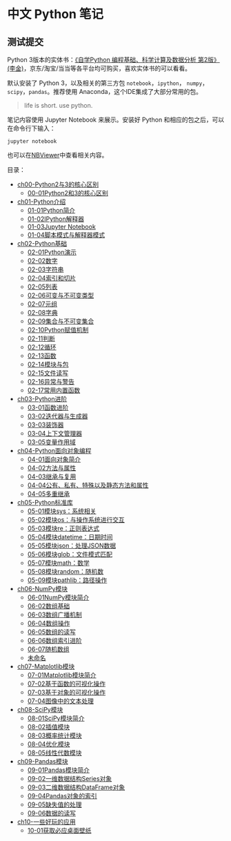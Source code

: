 
# 中文 Python 笔记
## 测试提交

Python 3版本的实体书：[《自学Python 编程基础、科学计算及数据分析 第2版》(李金)](https://item.jd.com/13403155.html)，京东/淘宝/当当等各平台均可购买，喜欢实体书的可以看看。

默认安装了 Python 3，以及相关的第三方包 `notebook`，`ipython`， `numpy`， `scipy`，`pandas`。推荐使用 Anaconda，这个IDE集成了大部分常用的包。

> life is short. use python.


笔记内容使用 Jupyter Notebook 来展示。安装好 Python 和相应的包之后，可以在命令行下输入：

```shell
jupyter notebook
```

也可以在[NBViewer](http://nbviewer.ipython.org/github/lijin-THU/notes-python3/blob/master/ReadMe.ipynb)中查看相关内容。

目录：
- [ch00-Python2与3的核心区别](ch00-Python2与3的核心区别)
	- [00-01Python2和3的核心区别](ch00-Python2%E4%B8%8E3%E7%9A%84%E6%A0%B8%E5%BF%83%E5%8C%BA%E5%88%AB/00-01Python2%E5%92%8C3%E7%9A%84%E6%A0%B8%E5%BF%83%E5%8C%BA%E5%88%AB.ipynb)
- [ch01-Python介绍](ch01-Python介绍)
	- [01-01Python简介](ch01-Python%E4%BB%8B%E7%BB%8D/01-01Python%E7%AE%80%E4%BB%8B.ipynb)
	- [01-02IPython解释器](ch01-Python%E4%BB%8B%E7%BB%8D/01-02IPython%E8%A7%A3%E9%87%8A%E5%99%A8.ipynb)
	- [01-03Jupyter Notebook](ch01-Python%E4%BB%8B%E7%BB%8D/01-03Jupyter%20Notebook.ipynb)
	- [01-04脚本模式与解释器模式](ch01-Python%E4%BB%8B%E7%BB%8D/01-04%E8%84%9A%E6%9C%AC%E6%A8%A1%E5%BC%8F%E4%B8%8E%E8%A7%A3%E9%87%8A%E5%99%A8%E6%A8%A1%E5%BC%8F.ipynb)
- [ch02-Python基础](ch02-Python基础)
	- [02-01Python演示](ch02-Python%E5%9F%BA%E7%A1%80/02-01Python%E6%BC%94%E7%A4%BA.ipynb)
	- [02-02数字](ch02-Python%E5%9F%BA%E7%A1%80/02-02%E6%95%B0%E5%AD%97.ipynb)
	- [02-03字符串](ch02-Python%E5%9F%BA%E7%A1%80/02-03%E5%AD%97%E7%AC%A6%E4%B8%B2.ipynb)
	- [02-04索引和切片](ch02-Python%E5%9F%BA%E7%A1%80/02-04%E7%B4%A2%E5%BC%95%E5%92%8C%E5%88%87%E7%89%87.ipynb)
	- [02-05列表](ch02-Python%E5%9F%BA%E7%A1%80/02-05%E5%88%97%E8%A1%A8.ipynb)
	- [02-06可变与不可变类型](ch02-Python%E5%9F%BA%E7%A1%80/02-06%E5%8F%AF%E5%8F%98%E4%B8%8E%E4%B8%8D%E5%8F%AF%E5%8F%98%E7%B1%BB%E5%9E%8B.ipynb)
	- [02-07元组](ch02-Python%E5%9F%BA%E7%A1%80/02-07%E5%85%83%E7%BB%84.ipynb)
	- [02-08字典](ch02-Python%E5%9F%BA%E7%A1%80/02-08%E5%AD%97%E5%85%B8.ipynb)
	- [02-09集合与不可变集合](ch02-Python%E5%9F%BA%E7%A1%80/02-09%E9%9B%86%E5%90%88%E4%B8%8E%E4%B8%8D%E5%8F%AF%E5%8F%98%E9%9B%86%E5%90%88.ipynb)
	- [02-10Python赋值机制](ch02-Python%E5%9F%BA%E7%A1%80/02-10Python%E8%B5%8B%E5%80%BC%E6%9C%BA%E5%88%B6.ipynb)
	- [02-11判断](ch02-Python%E5%9F%BA%E7%A1%80/02-11%E5%88%A4%E6%96%AD.ipynb)
	- [02-12循环](ch02-Python%E5%9F%BA%E7%A1%80/02-12%E5%BE%AA%E7%8E%AF.ipynb)
	- [02-13函数](ch02-Python%E5%9F%BA%E7%A1%80/02-13%E5%87%BD%E6%95%B0.ipynb)
	- [02-14模块与包](ch02-Python%E5%9F%BA%E7%A1%80/02-14%E6%A8%A1%E5%9D%97%E4%B8%8E%E5%8C%85.ipynb)
	- [02-15文件读写](ch02-Python%E5%9F%BA%E7%A1%80/02-15%E6%96%87%E4%BB%B6%E8%AF%BB%E5%86%99.ipynb)
	- [02-16异常与警告](ch02-Python%E5%9F%BA%E7%A1%80/02-16%E5%BC%82%E5%B8%B8%E4%B8%8E%E8%AD%A6%E5%91%8A.ipynb)
	- [02-17常用内置函数](ch02-Python%E5%9F%BA%E7%A1%80/02-17%E5%B8%B8%E7%94%A8%E5%86%85%E7%BD%AE%E5%87%BD%E6%95%B0.ipynb)
- [ch03-Python进阶](ch03-Python进阶)
	- [03-01函数进阶](ch03-Python%E8%BF%9B%E9%98%B6/03-01%E5%87%BD%E6%95%B0%E8%BF%9B%E9%98%B6.ipynb)
	- [03-02迭代器与生成器](ch03-Python%E8%BF%9B%E9%98%B6/03-02%E8%BF%AD%E4%BB%A3%E5%99%A8%E4%B8%8E%E7%94%9F%E6%88%90%E5%99%A8.ipynb)
	- [03-03装饰器](ch03-Python%E8%BF%9B%E9%98%B6/03-03%E8%A3%85%E9%A5%B0%E5%99%A8.ipynb)
	- [03-04上下文管理器](ch03-Python%E8%BF%9B%E9%98%B6/03-04%E4%B8%8A%E4%B8%8B%E6%96%87%E7%AE%A1%E7%90%86%E5%99%A8.ipynb)
	- [03-05变量作用域](ch03-Python%E8%BF%9B%E9%98%B6/03-05%E5%8F%98%E9%87%8F%E4%BD%9C%E7%94%A8%E5%9F%9F.ipynb)
- [ch04-Python面向对象编程](ch04-Python面向对象编程)
	- [04-01面向对象简介](ch04-Python%E9%9D%A2%E5%90%91%E5%AF%B9%E8%B1%A1%E7%BC%96%E7%A8%8B/04-01%E9%9D%A2%E5%90%91%E5%AF%B9%E8%B1%A1%E7%AE%80%E4%BB%8B.ipynb)
	- [04-02方法与属性](ch04-Python%E9%9D%A2%E5%90%91%E5%AF%B9%E8%B1%A1%E7%BC%96%E7%A8%8B/04-02%E6%96%B9%E6%B3%95%E4%B8%8E%E5%B1%9E%E6%80%A7.ipynb)
	- [04-03继承与复用](ch04-Python%E9%9D%A2%E5%90%91%E5%AF%B9%E8%B1%A1%E7%BC%96%E7%A8%8B/04-03%E7%BB%A7%E6%89%BF%E4%B8%8E%E5%A4%8D%E7%94%A8.ipynb)
	- [04-04公有、私有、特殊以及静态方法和属性](ch04-Python%E9%9D%A2%E5%90%91%E5%AF%B9%E8%B1%A1%E7%BC%96%E7%A8%8B/04-04%E5%85%AC%E6%9C%89%E3%80%81%E7%A7%81%E6%9C%89%E3%80%81%E7%89%B9%E6%AE%8A%E4%BB%A5%E5%8F%8A%E9%9D%99%E6%80%81%E6%96%B9%E6%B3%95%E5%92%8C%E5%B1%9E%E6%80%A7.ipynb)
	- [04-05多重继承](ch04-Python%E9%9D%A2%E5%90%91%E5%AF%B9%E8%B1%A1%E7%BC%96%E7%A8%8B/04-05%E5%A4%9A%E9%87%8D%E7%BB%A7%E6%89%BF.ipynb)
- [ch05-Python标准库](ch05-Python标准库)
	- [05-01模块sys：系统相关](ch05-Python%E6%A0%87%E5%87%86%E5%BA%93/05-01%E6%A8%A1%E5%9D%97sys%EF%BC%9A%E7%B3%BB%E7%BB%9F%E7%9B%B8%E5%85%B3.ipynb)
	- [05-02模块os：与操作系统进行交互](ch05-Python%E6%A0%87%E5%87%86%E5%BA%93/05-02%E6%A8%A1%E5%9D%97os%EF%BC%9A%E4%B8%8E%E6%93%8D%E4%BD%9C%E7%B3%BB%E7%BB%9F%E8%BF%9B%E8%A1%8C%E4%BA%A4%E4%BA%92.ipynb)
	- [05-03模块re：正则表达式](ch05-Python%E6%A0%87%E5%87%86%E5%BA%93/05-03%E6%A8%A1%E5%9D%97re%EF%BC%9A%E6%AD%A3%E5%88%99%E8%A1%A8%E8%BE%BE%E5%BC%8F.ipynb)
	- [05-04模块datetime：日期时间](ch05-Python%E6%A0%87%E5%87%86%E5%BA%93/05-04%E6%A8%A1%E5%9D%97datetime%EF%BC%9A%E6%97%A5%E6%9C%9F%E6%97%B6%E9%97%B4.ipynb)
	- [05-05模块json：处理JSON数据](ch05-Python%E6%A0%87%E5%87%86%E5%BA%93/05-05%E6%A8%A1%E5%9D%97json%EF%BC%9A%E5%A4%84%E7%90%86JSON%E6%95%B0%E6%8D%AE.ipynb)
	- [05-06模块glob：文件模式匹配](ch05-Python%E6%A0%87%E5%87%86%E5%BA%93/05-06%E6%A8%A1%E5%9D%97glob%EF%BC%9A%E6%96%87%E4%BB%B6%E6%A8%A1%E5%BC%8F%E5%8C%B9%E9%85%8D.ipynb)
	- [05-07模块math：数学](ch05-Python%E6%A0%87%E5%87%86%E5%BA%93/05-07%E6%A8%A1%E5%9D%97math%EF%BC%9A%E6%95%B0%E5%AD%A6.ipynb)
	- [05-08模块random：随机数](ch05-Python%E6%A0%87%E5%87%86%E5%BA%93/05-08%E6%A8%A1%E5%9D%97random%EF%BC%9A%E9%9A%8F%E6%9C%BA%E6%95%B0.ipynb)
	- [05-09模块pathlib：路径操作](ch05-Python%E6%A0%87%E5%87%86%E5%BA%93/05-09%E6%A8%A1%E5%9D%97pathlib%EF%BC%9A%E8%B7%AF%E5%BE%84%E6%93%8D%E4%BD%9C.ipynb)
- [ch06-NumPy模块](ch06-NumPy模块)
	- [06-01NumPy模块简介](ch06-NumPy%E6%A8%A1%E5%9D%97/06-01NumPy%E6%A8%A1%E5%9D%97%E7%AE%80%E4%BB%8B.ipynb)
	- [06-02数组基础](ch06-NumPy%E6%A8%A1%E5%9D%97/06-02%E6%95%B0%E7%BB%84%E5%9F%BA%E7%A1%80.ipynb)
	- [06-03数组广播机制](ch06-NumPy%E6%A8%A1%E5%9D%97/06-03%E6%95%B0%E7%BB%84%E5%B9%BF%E6%92%AD%E6%9C%BA%E5%88%B6.ipynb)
	- [06-04数组操作](ch06-NumPy%E6%A8%A1%E5%9D%97/06-04%E6%95%B0%E7%BB%84%E6%93%8D%E4%BD%9C.ipynb)
	- [06-05数组的读写](ch06-NumPy%E6%A8%A1%E5%9D%97/06-05%E6%95%B0%E7%BB%84%E7%9A%84%E8%AF%BB%E5%86%99.ipynb)
	- [06-06数组索引进阶](ch06-NumPy%E6%A8%A1%E5%9D%97/06-06%E6%95%B0%E7%BB%84%E7%B4%A2%E5%BC%95%E8%BF%9B%E9%98%B6.ipynb)
	- [06-07随机数组](ch06-NumPy%E6%A8%A1%E5%9D%97/06-07%E9%9A%8F%E6%9C%BA%E6%95%B0%E7%BB%84.ipynb)
	- [未命名](ch06-NumPy%E6%A8%A1%E5%9D%97/%E6%9C%AA%E5%91%BD%E5%90%8D.ipynb)
- [ch07-Matplotlib模块](ch07-Matplotlib模块)
	- [07-01Matplotlib模块简介](ch07-Matplotlib%E6%A8%A1%E5%9D%97/07-01Matplotlib%E6%A8%A1%E5%9D%97%E7%AE%80%E4%BB%8B.ipynb)
	- [07-02基于函数的可视化操作](ch07-Matplotlib%E6%A8%A1%E5%9D%97/07-02%E5%9F%BA%E4%BA%8E%E5%87%BD%E6%95%B0%E7%9A%84%E5%8F%AF%E8%A7%86%E5%8C%96%E6%93%8D%E4%BD%9C.ipynb)
	- [07-03基于对象的可视化操作](ch07-Matplotlib%E6%A8%A1%E5%9D%97/07-03%E5%9F%BA%E4%BA%8E%E5%AF%B9%E8%B1%A1%E7%9A%84%E5%8F%AF%E8%A7%86%E5%8C%96%E6%93%8D%E4%BD%9C.ipynb)
	- [07-04图像中的文本处理](ch07-Matplotlib%E6%A8%A1%E5%9D%97/07-04%E5%9B%BE%E5%83%8F%E4%B8%AD%E7%9A%84%E6%96%87%E6%9C%AC%E5%A4%84%E7%90%86.ipynb)
- [ch08-SciPy模块](ch08-SciPy模块)
	- [08-01SciPy模块简介](ch08-SciPy%E6%A8%A1%E5%9D%97/08-01SciPy%E6%A8%A1%E5%9D%97%E7%AE%80%E4%BB%8B.ipynb)
	- [08-02插值模块](ch08-SciPy%E6%A8%A1%E5%9D%97/08-02%E6%8F%92%E5%80%BC%E6%A8%A1%E5%9D%97.ipynb)
	- [08-03概率统计模块](ch08-SciPy%E6%A8%A1%E5%9D%97/08-03%E6%A6%82%E7%8E%87%E7%BB%9F%E8%AE%A1%E6%A8%A1%E5%9D%97.ipynb)
	- [08-04优化模块](ch08-SciPy%E6%A8%A1%E5%9D%97/08-04%E4%BC%98%E5%8C%96%E6%A8%A1%E5%9D%97.ipynb)
	- [08-05线性代数模块](ch08-SciPy%E6%A8%A1%E5%9D%97/08-05%E7%BA%BF%E6%80%A7%E4%BB%A3%E6%95%B0%E6%A8%A1%E5%9D%97.ipynb)
- [ch09-Pandas模块](ch09-Pandas模块)
	- [09-01Pandas模块简介](ch09-Pandas%E6%A8%A1%E5%9D%97/09-01Pandas%E6%A8%A1%E5%9D%97%E7%AE%80%E4%BB%8B.ipynb)
	- [09-02一维数据结构Series对象](ch09-Pandas%E6%A8%A1%E5%9D%97/09-02%E4%B8%80%E7%BB%B4%E6%95%B0%E6%8D%AE%E7%BB%93%E6%9E%84Series%E5%AF%B9%E8%B1%A1.ipynb)
	- [09-03二维数据结构DataFrame对象](ch09-Pandas%E6%A8%A1%E5%9D%97/09-03%E4%BA%8C%E7%BB%B4%E6%95%B0%E6%8D%AE%E7%BB%93%E6%9E%84DataFrame%E5%AF%B9%E8%B1%A1.ipynb)
	- [09-04Pandas对象的索引](ch09-Pandas%E6%A8%A1%E5%9D%97/09-04Pandas%E5%AF%B9%E8%B1%A1%E7%9A%84%E7%B4%A2%E5%BC%95.ipynb)
	- [09-05缺失值的处理](ch09-Pandas%E6%A8%A1%E5%9D%97/09-05%E7%BC%BA%E5%A4%B1%E5%80%BC%E7%9A%84%E5%A4%84%E7%90%86.ipynb)
	- [09-06数据的读写](ch09-Pandas%E6%A8%A1%E5%9D%97/09-06%E6%95%B0%E6%8D%AE%E7%9A%84%E8%AF%BB%E5%86%99.ipynb)
- [ch10-一些好玩的应用](ch10-一些好玩的应用)
	- [10-01获取必应桌面壁纸](ch10-%E4%B8%80%E4%BA%9B%E5%A5%BD%E7%8E%A9%E7%9A%84%E5%BA%94%E7%94%A8/10-01%E8%8E%B7%E5%8F%96%E5%BF%85%E5%BA%94%E6%A1%8C%E9%9D%A2%E5%A3%81%E7%BA%B8.ipynb)
